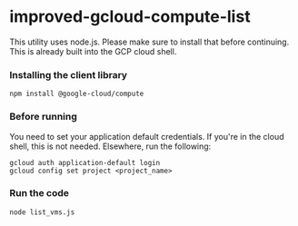 # improved-gcloud-compute-list

This utility uses node.js.  Please make sure to install that before continuing.  This is already built into the GCP cloud shell.

### Installing the client library


    npm install @google-cloud/compute



### Before running

You need to set your application default credentials.  If you're in the cloud shell, this is not needed.  Elsewhere, run the following:

    gcloud auth application-default login
    gcloud config set project <project_name>



### Run the code

    node list_vms.js
